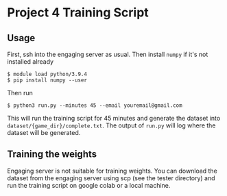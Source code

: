 # Project 4 Training Script

## Usage
First, ssh into the engaging server as usual. Then install `numpy` if it's not installed already

    $ module load python/3.9.4
    $ pip install numpy --user

Then run 

    $ python3 run.py --minutes 45 --email youremail@gmail.com
    

This will run the training script for 45 minutes and generate the dataset into `dataset/{game_dir}/complete.txt`. The output of `run.py` will log where the dataset will be generated.

## Training the weights

Engaging server is not suitable for training weights. You can download the dataset from the engaging server using scp (see the tester directory) and run the training script on google colab or a local machine.
